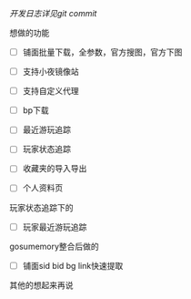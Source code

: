 *开发日志详见git commit*

想做的功能

- [ ] 铺面批量下载，全参数，官方搜图，官方下图

- [ ] 支持小夜镜像站
- [ ] 支持自定义代理
- [ ] bp下载
- [ ] 最近游玩追踪
- [ ] 玩家状态追踪
- [ ] 收藏夹的导入导出
- [ ] 个人资料页

玩家状态追踪下的

- [ ] 玩家最近游玩追踪

gosumemory整合后做的

- [ ] 铺面sid bid bg link快速提取

其他的想起来再说
